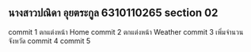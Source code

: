 
นางสาวปณิดา อุยตระกูล 6310110265 section 02
-------------------------------------------

commit 1 ตกแต่งหน้า Home
commit 2 ตกแต่งหน้า Weather
commit 3 เพิ่มจำนวนจังหวัด
commit 4
commit 5

